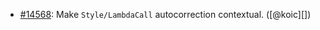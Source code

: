 * [#14568](https://github.com/rubocop/rubocop/pull/14568): Make `Style/LambdaCall` autocorrection contextual. ([@koic][])
